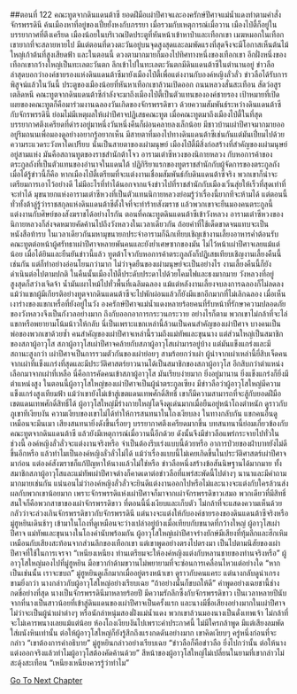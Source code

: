 ##ตอนที่ 122 คณะทูตจากดินแดนต้าซี
ยอดฝีมือเผ่าปีศาจและองครักษ์ปีศาจแม่น้ำแดงทำตามคำสั่งจักรพรรดินี ค้นเมืองหาที่อยู่ของเปี๋ยยั่งหงกับภรรยา เมื่อรวมกับเหตุการณ์เมื่อวาน เมืองไป๋ตี้ก็อยู่ในบรรยากาศที่ตึงเครียด เมืองน้อยในบริเวณปิดประตูที่หันหน้าเข้าหาป่าและเทือกเขา
เมฆหมอกในเทือกเขายากที่จะสลายหายไป มีแต่ตอนที่ดวงตะวันอยู่บนจุดสูงสุดและลมพัดแรงที่สุดจึงจะมีโอกาสเห็นต้นไม้ใหญ่เก้าต้นที่สูงเสียดฟ้า และในตอนนี้ ดวงตามากมายก็มองไปทิศทางหนึ่งของเทือกเขา
อีกฝั่งหนึ่งของเทือกเขากว้างใหญ่เป็นทะเลตะวันตก ลึกเข้าไปในทะเลตะวันตกมีดินแดนต้าซีในตำนานอยู่
ข่าวลือล่าสุดบอกว่าองค์ชายรองแห่งดินแดนต้าซีมายังเมืองไป๋ตี้เพื่อแต่งงานกับองค์หญิงลั่วลั่ว
ข่าวลือได้รับการพิสูจน์แล้วในวันนี้ ประตูของเมืองน้อยที่หันหาเทือกเขาล้วนเปิดออก ถนนหลวงสั่นสะเทือน สัตว์อสูรเตลิดหนี
คณะทูตจากดินแดนต้าซีกำลังจะมาถึงเมืองไป๋ตี้เป็นตัวแทนขององค์ชายรอง เป้าหมายที่เปิดเผยของคณะทูตก็คือมาร่วมงานฉลองวันเกิดของจักรพรรดิขาว ด้วยความสัมพันธ์ระหว่างดินแดนต้าซีกับจักรพรรดินี ย่อมไม่มีเหตุผลให้เผ่าปีศาจปฏิเสธคณะทูต เมื่อคณะทูตมาถึงเมืองไป๋ตี้ในที่สุด บรรยากาศตึงเครียดที่ดำรงอยู่มาหนึ่งวันหนึ่งคืนก็ผ่อนคลายลงเล็กน้อย มีชาวบ้านเผ่าปีศาจมากมายอออยู่ริมถนนเพื่อมองดูอย่างอยากรู้อยากเห็น
มีสายตาที่มองไปทางดินแดนต้าซีเช่นกันแต่มันเปี่ยมไปด้วยความระแวดระวังหาใดเปรียบ นั่นเป็นสายตาของเผ่ามนุษย์
เมืองไป๋ตี้มีสิ่งก่อสร้างที่สำคัญของเผ่ามนุษย์อยู่สามแห่ง
มันคือสถานทูตของราชสำนักต้าโจว อารามเต๋าซีหวงของนิกายหลวง กับหอการค้าของตระกูลถังที่เป็นตัวแทนของอำนาจในแดนใต้
ปฏิกิริยาแรกของทูตราชสำนักกับผู้จัดการของตระกูลถังเมื่อได้รู้ข่าวนี้ก็คือ หากเมืองไป๋ตี้เตรียมที่จะแต่งงานเชื่อมสัมพันธ์กับดินแดนต้าซีจริง พวกเขาก็น่าจะเตรียมการเอาไว้อย่างดี ไม่มีอะไรที่ทำได้นอกจากแจ้งข่าวไปที่ราชสำนักกับเมืองเวิ่นสุ่ยให้เร็วที่สุดเท่าที่จะทำได้
มุขนายกแห่งอารามเต๋าซีหวงที่เป็นตัวแทนนิกายหลวงย่อมรู้ว่าเรื่องนี้ยากทีจะห้ามได้ แต่ตอนนี้ทั่วทั้งต้าลู่รู้ว่าราชสกุลแห่งดินแดนต้าซีตั้งใจที่จะทำร้ายสังฆราช แล้วพวกเขาจะยืนมองคนตระกูลนี้แต่งงานกับศิษย์ของสังฆราชได้อย่างไรกัน
ตอนที่คณะทูตดินแดนต้าซีเข้าวังหลวง อารามเต๋าซีหวงของนิกายหลวงก็ส่งจดหมายคัดค้านไปถึงวังหลวงในเวลาเดียวกัน ถ้อยคำที่ใช้เด็ดขาดจนแทบจะเป็นหนังสือท้ารบ ในเวลาเดียวกันมหามุขนายกประจำอารามก็ฉีกเทียบเชิญเข้างานเลี้ยงอาหารค่ำต้อนรับคณะทูตต่อหน้าผู้ศรัทธาเผ่าปีศาจหลายพันคนและยังย่ำเศษซากของมัน ไม่ไว้หน้าเผ่าปีศาจเลยแม้แต่น้อย
เมื่อได้ยินและยืนยันข่าวนี้แล้ว ทูตต้าโจวกับหอการค้าตระกูลถังก็ปฏิเสธเทียบเชิญงานเลี้ยงคืนนี้เช่นกัน แต่ก็ทำอย่างอ่อนโยนกว่ามาก
ไม่ว่าจุดยืนของเผ่ามนุษย์จะเป็นอย่างไร งานเลี้ยงคืนนี้ก็ยังดำเนินต่อไปตามปกติ
ในคืนนั้นเมืองไป๋ตี้ประดับประดาไปด้วยโคมไฟและธงมากมาย วังหลวงที่อยู่สูงสุดก็สว่างเจิดจ้า น้ำมันเผาไหม้ไปทั่วพื้นที่เฉลิมฉลอง
แม้แต่หลังงานเลี้ยงจบลงการฉลองก็ไม่ลดลง แม้ว่าแขกผู้มีเกียรติอย่างทูตจากดินแดนต้าซีจะไปพักผ่อนแล้วก็ยังมีแขกอีกมากที่ไม่เลิกฉลอง
เมื่อเห็นเงาร่างของแขกเหรื่อที่ยังอยู่ในวัง องครักษ์ปีศาจแม่น้ำแดงหลายร้อยคนที่รับหน้าที่รักษาความปลอดภัยของวังหลวงจึงเป็นกังวลอย่างมาก ถึงกับออกอาการกระวนกระวาย อย่างไรก็ตาม พวกเขาไม่กล้าที่จะไล่แขกหรือพยายามโน้มน้าวให้กลับ นี่เป็นเพราะแขกเหล่านี้ล้วนเป็นคนสำคัญของเผ่าปีศาจ บางคนเป็นพ่อของพวกเขาด้วยซ้ำ
คนสำคัญของเผ่าปีศาจเหล่านี้รวมถึงแม่ทัพและขุนนาง แต่ส่วนใหญ่เป็นสมาชิกของสภาผู้อาวุโส
สภาผู้อาวุโสเผ่าปีศาจคล้ายกับสภาผู้อาวุโสเผ่ามารอยู่บ้าง แต่มันแข็งแกร่งและมีสถานะสูงกว่า เผ่าปีศาจเป็นการรวมตัวกันของเผ่าย่อยๆ สามร้อยกว่าเผ่า ผู้นำจากเผ่าเหล่านี้ยี่สิบเจ็ดคนจากเผ่าที่แข็งแกร่งที่สุดและมีประวัติศาสตร์ยาวนานได้เป็นสมาชิกของสภาผู้อาวุโส อีกสิบกว่าตำแหน่งเลือกมาจากเผ่าที่เหลือ นี่คือการคัดคนเข้าสภาผู้อาวุโส มันเรียบง่ายมาก ยิ่งอยู่มานาน ยิ่งแข็งแกร่งก็ยิ่งมีตำแหน่งสูง
ในตอนนี้ผู้อาวุโสใหญ่ของเผ่าปีศาจเป็นผู้นำตระกูลเซียง
มีข่าวลือว่าผู้อาวุโสใหญ่มีความแข็งแกร่งสูงเทียมฟ้า แม้ว่าเขายังไม่เข้าสู่เขตแดนเทพศักดิ์สิทธิ์ เขาก็มีความสามารถที่จะสู้กับยอดฝีมือเขตแดนเทพศักดิ์สิทธิ์ได้
ผู้อาวุโสใหญ่มีร่างกายใหญ่โตจึงดูเด่นมากเมื่อยืนอยู่หน้าโถงตำหนัก ดูราวกับภูเขาทีเงียบงัน
ความเงียบของเขาไม่ได้ทำให้การสนทนาในโถงเงียบลง ในทางกลับกัน แขกคนอื่นดูเหมือนจะมึนเมา เสียงสนทนายิ่งดังขึ้นเรื่อยๆ บรรยากาศตึงเครียดมากขึ้น
บทสนทนานี้ย่อมเกี่ยวข้องกับคณะทูตจากดินแดนต้าซี แล้วยังมีเหตุการณ์เมื่อวานนี้อีกด้วย ดังนั้นจึงมีข่าวลือแพร่กระจายไปทั่วในช่วงนี้
องค์หญิงลั่วลั่วจะแต่งงานจริงหรือ จำเป็นต้องรีบเร่งแบบนี้ด้วยหรือ อาการป่วยของฝ่าบาทยังไม่ดีขึ้นอีกหรือ แล้วทำไมเป็นองค์หญิงลั่วลั่วไม่ได้ แม้ว่าเรื่องแบบนี้ไม่เคยเกิดขึ้นในประวัติศาสตร์เผ่าปีศาจมาก่อน แต่องค์สังฆราชก็แก้ปัญหาให้นางแล้วไม่ใช่หรือ
ข่าวลือหนึ่งสร้างข้อสันนิษฐานได้มากมาย ทั้งสมาชิกสภาผู้อาวุโสและแม่ทัพเผ่าปีศาจต่างก็คาดเดาต่อข่าวลือที่แพร่สะพัดนี้ไปต่างๆ นานาและมีคำถามมากมายเช่นกัน
แน่นอนไม่ว่าองค์หญิงลั่วลั่วจะยินดีแต่งงานออกไปหรือไม่และนางจะแต่งกับใครล้วนส่งผลกับพวกเขาน้อยมาก เพราะจักรพรรดิแห่งเผ่าปีศาจก็มาจากเผ่าจักรพรรดิขาวเสมอ พวกเดียวที่มีสิทธิ์สนใจก็คือพวกสาขาของเผ่าจักรพรรดิขาว ที่ตอนนี้นิ่งเงียบและเก็บตัว ไม่กล้าที่จะแสดงความเห็นด้วยกลัวว่าจะล่วงเกินจักรพรรดิขาวกับจักรพรรดินี
แต่นางจะแต่งให้กับองค์ชายรองของดินแดนต้าซีจริงหรือ
มู่ฮูหยินเดินช้าๆ เข้ามาในโถงที่ดูเหมือนจะว่างเปล่าอยู่บ้างเมื่อเทียบกับขนาดที่กว้างใหญ่
ผู้อาวุโสเผ่าปีศาจ แม่ทัพและขุนนางในโถงคำนับพร้อมกัน
ผู้อาวุโสใหญ่เผ่าปีศาจร่างยักษ์มีเสียงที่ทุ้มลึกและฮึกเหิม เหมือนกับเสียงสะท้อนจากส่วนลึกของเทือกเขา
แต่เขาพูดอย่างตรงไปตรงมา เป็นไปตามนิสัยของเผ่าปีศาจที่ใช้ในการเจรจา
“เหนียงเหนียง ท่านเตรียมจะให้องค์หญิงแต่งกับหลานชายของท่านจริงหรือ”
ผู้อาวุโสใหญ่มองไปที่มู่ฮูหยิน มือขวากำด้ามขวานไม่พยายามที่จะซ่อนการเคลื่อนไหวแต่อย่างใด
“หากเป็นเช่นนั้น เราจะขบถ”
มู่ฮูหยินดูเล็กมากเมื่ออยู่ตรงหน้าเขา ดูราวกับคนแคระ แต่นางกลับดูน่าเกรงขามยิ่งกว่า
นางกล่าวกับผู้อาวุโสใหญ่อย่างเรียบเฉย “ถ้าอย่างนั้นก็ขบถให้ดี”
คำพูดอย่างเฉยชานี้ช่างกดขี่อย่างที่สุด
นางเป็นจักรพรรดินีมาหลายร้อยปี มีความรักลึกซึ้งกับจักรพรรดิขาว เป็นเวลาหลายปีนับจากที่นางเป็นสาวน้อยที่เข้าสู่ดินแดนของเผ่าปีศาจเป็นครั้งแรก และนางมีชื่อเสียงอย่างมากในเผ่าปีศาจ ไม่ว่าจะเป็นผู้นำเผ่าต่างๆ หรือนักล่าหนุ่มสองฝั่งแม่น้ำแดง พวกเขาล้วนมองนางเป็นดั่งเทพเจ้า ไม่กล้าที่จะไม่เคารพนางเลยแม้แต่น้อย
ห้องโถงเงียบงันไปเพราะคำประกาศนี้ ไม่มีใครกล้าพูด มีแต่เสียงลมพัดใส่ผนังหินเท่านั้น
ต่อให้ผู้อาวุโสใหญ่ก็ยังรู้สึกถึงแรงกดดันอย่างมาก เขาคิดเงียบๆ ครู่หนึ่งก่อนที่จะกล่าว “เขาต้องการคำอธิบาย”
มู่ฮูหยินกล่าวอย่างเรียบเฉย “ข่าวลือก็คือข่าวลือ ยิ่งไปกว่านั้น ต่อให้นางแต่งออกจริงแล้วทำไมผู้อาวุโสต้องคัดค้านด้วย”
สีหน้าของผู้อาวุโสใหญ่ไม่เปลี่ยนในยามที่เขากล่าวไม่สะดุ้งสะเทือน “เหนียงเหนียงควรรู้ว่าทำไม”


[Go To Next Chapter]( ./949.md)